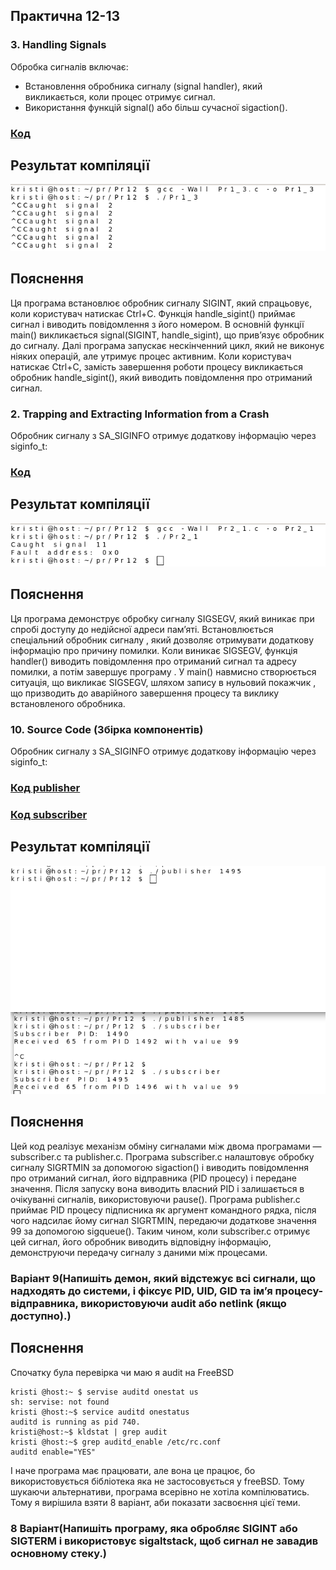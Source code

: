 ## Практична 12-13
###  3. Handling Signals
Обробка сигналів включає:
 - Встановлення обробника сигналу (signal handler), який викликається, коли процес отримує сигнал.
 - Використання функцій signal() або більш сучасної sigaction().
### [Код](Pr1_3.c)
## Результат компіляції
![](1_3.png)
## Пояснення 
Ця програма встановлює обробник сигналу SIGINT, який спрацьовує, коли користувач натискає Ctrl+C. Функція handle_sigint() приймає сигнал і виводить повідомлення з його номером. В основній функції main() викликається signal(SIGINT, handle_sigint), що прив’язує обробник до сигналу. Далі програма запускає нескінченний цикл, який не виконує ніяких операцій, але утримує процес активним. Коли користувач натискає Ctrl+C, замість завершення роботи процесу викликається обробник handle_sigint(), який виводить повідомлення про отриманий сигнал. 
### 2. Trapping and Extracting Information from a Crash
Обробник сигналу з SA_SIGINFO отримує додаткову інформацію через siginfo_t:
### [Код](Pr2_1.c)
## Результат компіляції
![](2_1.png)
## Пояснення 
Ця програма демонструє обробку сигналу SIGSEGV, який виникає при спробі доступу до недійсної адреси пам’яті. Встановлюється спеціальний обробник сигналу , який дозволяє отримувати додаткову інформацію про причину помилки. Коли виникає SIGSEGV, функція handler() виводить повідомлення про отриманий сигнал та адресу помилки, а потім завершує програму . У main() навмисно створюється ситуація, що викликає SIGSEGV, шляхом запису в нульовий покажчик , що призводить до аварійного завершення процесу та виклику встановленого обробника. 

### 10. Source Code (Збірка компонентів)
Обробник сигналу з SA_SIGINFO отримує додаткову інформацію через siginfo_t:
### [Код publisher](publisher.c)
### [Код subscriber](subscriber.c)
## Результат компіляції
![](10.png)
## Пояснення 
Цей код реалізує механізм обміну сигналами між двома програмами — subscriber.c та publisher.c.
Програма subscriber.c налаштовує обробку сигналу SIGRTMIN за допомогою sigaction() і виводить повідомлення про отриманий сигнал, його відправника (PID процесу) і передане значення. Після запуску вона виводить власний PID і залишається в очікуванні сигналів, використовуючи pause().
Програма publisher.c приймає PID процесу підписника як аргумент командного рядка, після чого надсилає йому сигнал SIGRTMIN, передаючи додаткове значення 99 за допомогою sigqueue(). Таким чином, коли subscriber.c отримує цей сигнал, його обробник виводить відповідну інформацію, демонструючи передачу сигналу з даними між процесами.

### Варіант 9(Напишіть демон, який відстежує всі сигнали, що надходять до системи, і фіксує PID, UID, GID та ім’я процесу-відправника, використовуючи audit або netlink (якщо доступно).)
## Пояснення 
Спочатку була перевірка чи маю я audit на FreeBSD
```text
kristi @host:~ $ servise auditd onestat us 
sh: servise: not found 
kristi @host:~$ service auditd onestatus 
auditd is running as pid 740. 
kristi@host:~$ kldstat | grep audit 
kristi @host:~$ grep auditd_enable /etc/rc.conf 
auditd enable="YES"
```
І наче програма має працювати, але вона це працює, бо використовується бібліотека яка не застосовується у freeBSD. Тому шукаючи альтернативи, програма всерівно не хотіла компілюватись. Тому я вирішила взяти 8 варіант, аби показати засвоєння цієї теми.
### 8 Варіант(Напишіть програму, яка обробляє SIGINT або SIGTERM і використовує sigaltstack, щоб сигнал не завадив основному стеку.)


 
